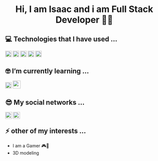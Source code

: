 <h1 align="center">Hi, I am Isaac and i am Full Stack Developer 👋🤙</h1>

<h2> 💻 Technologies that I have used ...</h2>
<code><img height="20" src="https://brandslogos.com/wp-content/uploads/images/bootstrap-logo.png"></code>
<code><img height="20" src="https://logos-download.com/wp-content/uploads/2017/07/HTML5_badge.png"></code>
<code><img height="20" src="https://seeklogo.com/images/C/css-3-logo-023C1A7171-seeklogo.com.png"></code>
<code><img height="20" src="https://cdn.pixabay.com/photo/2015/04/23/17/41/javascript-736400_960_720.png"></code>
<code><img height="20" src="https://cdn.freebiesupply.com/logos/large/2x/angular-icon-1-logo-png-transparent.png"></code>
<br/>

<h2>🤓 I’m currently learning ... </h2>
<code><img height="20" src="https://seeklogo.com/images/V/vuejs-logo-17D586B587-seeklogo.com.png"></code>
<code><img height="25" src="https://cdn4.iconfinder.com/data/icons/logos-3/600/React.js_logo-512.png"></code>
</br>

<h2>😎 My social networks ...</h2>
<a href="https://www.instagram.com/luisisaacmunoz/">
  <img align="left" alt="Luis Isaac Instagram" width="22px" src="https://www.freepnglogos.com/uploads/logo-ig-png/logo-ig-instagram-new-logo-vector-download-13.png" />
</a>
<a href="https://www.linkedin.com/in/luisisaacmuñozgarcia/">
  <img align="left" alt="Luis Isaac LinkedIN" width="22px" src="https://cdn-icons-png.flaticon.com/512/174/174857.png" />
</a>
<br/>

<h2>⚡ other of my interests ...</h2>
<ul>
  <li>I am a Gamer 🎮👾</li>
  <li>3D modeling</li>
</ul>


<!--
**isaac38/isaac38** is a ✨ _special_ ✨ repository because its `README.md` (this file) appears on your GitHub profile.

Here are some ideas to get you started:

- 🔭 I’m currently working on ...
- 🌱 I’m currently learning ...
- 👯 I’m looking to collaborate on ...
- 🤔 I’m looking for help with ...
- 💬 Ask me about ...
- 📫 How to reach me: ...
- 😄 Pronouns: ...
- ⚡ Fun fact: ...
-->
